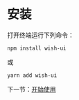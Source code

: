 # 安装

打开终端运行下列命令：

```
npm install wish-ui
```

或

```
yarn add wish-ui
```

下一节：[开始使用](#/doc/get-started)